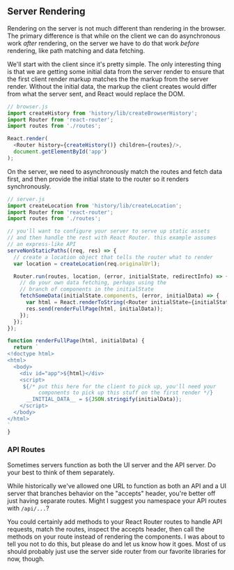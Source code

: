 ## Server Rendering

Rendering on the server is not much different than rendering in the browser. The primary difference is that while on the client we can do asynchronous work *after* rendering, on the server we have to do that work *before* rendering, like path matching and data fetching.

We'll start with the client since it's pretty simple. The only interesting thing is that we are getting some initial data from the server render to ensure that the first client render markup matches the the markup from the server render. Without the initial data, the markup the client creates would differ from what the server sent, and React would replace the DOM.

```js
// browser.js
import createHistory from 'history/lib/createBrowserHistory';
import Router from 'react-router';
import routes from './routes';

React.render(
  <Router history={createHistory()} children={routes}/>,
  document.getElementById('app')
);
```

On the server, we need to asynchronously match the routes and fetch data first, and then provide the initial state to the router so it renders synchronously.

```js
// server.js
import createLocation from 'history/lib/createLocation';
import Router from 'react-router';
import routes from './routes';

// you'll want to configure your server to serve up static assets
// and then handle the rest with React Router. this example assumes
// an express-like API
serveNonStaticPaths((req, res) => {
  // create a location object that tells the router what to render
  var location = createLocation(req.originalUrl);

  Router.run(routes, location, (error, initialState, redirectInfo) => {
    // do your own data fetching, perhaps using the
    // branch of components in the initialState
    fetchSomeData(initialState.components, (error, initialData) => {
      var html = React.renderToString(<Router initialState={initialState} />);
      res.send(renderFullPage(html, initialData));
    });
  });
});

function renderFullPage(html, initialData) {
  return `
<!doctype html>
<html>
  <body>
    <div id="app">${html}</div>
    <script>
     ${/* put this here for the client to pick up, you'll need your
          components to pick up this stuff on the first render */}
      __INITIAL_DATA__ = ${JSON.stringify(initialData)};
    </script>
  </body>
</html>
`
}
```

### API Routes

Sometimes servers function as both the UI server and the API server. Do your best to think of them separately.

While historically we've allowed one URL to function as both an API and a UI server that branches behavior on the "accepts" header, you're better off just having separate routes.  Might I suggest you namespace your API routes with `/api/...`?

You could certainly add methods to your React Router routes to handle API requests, match the routes, inspect the accepts header, then call the methods on your route instead of rendering the components. I was about to tell you not to do this, but please do and let us know how it goes. Most of us should probably just use the server side router from our favorite libraries for now, though.
